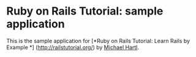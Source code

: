 # Ruby on Rails Tutorial: sample application

This is the sample application for
[*Ruby on Rails Tutorial: Learn Rails by Example *] (http://railstutorial.org/)
by [Michael Hartl](http://michaelhartl.com/).